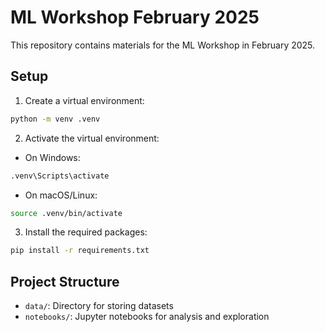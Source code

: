 # ML Workshop February 2025

This repository contains materials for the ML Workshop in February 2025.

## Setup

1. Create a virtual environment:
```bash
python -m venv .venv
```

2. Activate the virtual environment:
- On Windows:
```bash
.venv\Scripts\activate
```
- On macOS/Linux:
```bash
source .venv/bin/activate
```

3. Install the required packages:
```bash
pip install -r requirements.txt
```

## Project Structure

- `data/`: Directory for storing datasets
- `notebooks/`: Jupyter notebooks for analysis and exploration
